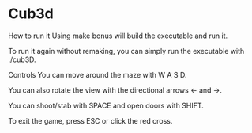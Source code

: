 # Cub3d

How to run it
Using make bonus will build the executable and run it.

To run it again without remaking, you can simply run the executable with ./cub3D.

Controls
You can move around the maze with W A S D.

You can also rotate the view with the directional arrows ← and →.

You can shoot/stab with SPACE and open doors with SHIFT.

To exit the game, press ESC or click the red cross.

